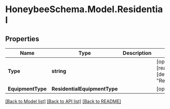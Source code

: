 
# HoneybeeSchema.Model.Residential

## Properties

Name | Type | Description | Notes
------------ | ------------- | ------------- | -------------
**Type** | **string** |  | [optional] [readonly] [default to "Residential"]
**EquipmentType** | **ResidentialEquipmentType** |  | [optional] 

[[Back to Model list]](../README.md#documentation-for-models)
[[Back to API list]](../README.md#documentation-for-api-endpoints)
[[Back to README]](../README.md)

